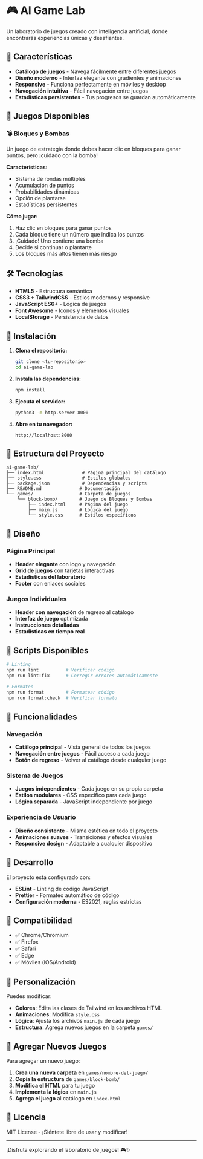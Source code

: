 # 🎮 AI Game Lab

Un laboratorio de juegos creado con inteligencia artificial, donde encontrarás experiencias únicas y desafiantes.

## 🎯 Características

- **Catálogo de juegos** - Navega fácilmente entre diferentes juegos
- **Diseño moderno** - Interfaz elegante con gradientes y animaciones
- **Responsive** - Funciona perfectamente en móviles y desktop
- **Navegación intuitiva** - Fácil navegación entre juegos
- **Estadísticas persistentes** - Tus progresos se guardan automáticamente

## 🎲 Juegos Disponibles

### 💣 Bloques y Bombas
Un juego de estrategia donde debes hacer clic en bloques para ganar puntos, pero ¡cuidado con la bomba!

**Características:**
- Sistema de rondas múltiples
- Acumulación de puntos
- Probabilidades dinámicas
- Opción de plantarse
- Estadísticas persistentes

**Cómo jugar:**
1. Haz clic en bloques para ganar puntos
2. Cada bloque tiene un número que indica los puntos
3. ¡Cuidado! Uno contiene una bomba
4. Decide si continuar o plantarte
5. Los bloques más altos tienen más riesgo

## 🛠️ Tecnologías

- **HTML5** - Estructura semántica
- **CSS3 + TailwindCSS** - Estilos modernos y responsive
- **JavaScript ES6+** - Lógica de juegos
- **Font Awesome** - Iconos y elementos visuales
- **LocalStorage** - Persistencia de datos

## 🚀 Instalación

1. **Clona el repositorio:**
   ```bash
   git clone <tu-repositorio>
   cd ai-game-lab
   ```

2. **Instala las dependencias:**
   ```bash
   npm install
   ```

3. **Ejecuta el servidor:**
   ```bash
   python3 -m http.server 8000
   ```

4. **Abre en tu navegador:**
   ```
   http://localhost:8000
   ```

## 📁 Estructura del Proyecto

```
ai-game-lab/
├── index.html              # Página principal del catálogo
├── style.css               # Estilos globales
├── package.json            # Dependencias y scripts
├── README.md              # Documentación
└── games/                 # Carpeta de juegos
    └── block-bomb/        # Juego de Bloques y Bombas
        ├── index.html     # Página del juego
        ├── main.js        # Lógica del juego
        └── style.css      # Estilos específicos
```

## 🎨 Diseño

### Página Principal
- **Header elegante** con logo y navegación
- **Grid de juegos** con tarjetas interactivas
- **Estadísticas del laboratorio**
- **Footer** con enlaces sociales

### Juegos Individuales
- **Header con navegación** de regreso al catálogo
- **Interfaz de juego** optimizada
- **Instrucciones detalladas**
- **Estadísticas en tiempo real**

## 📝 Scripts Disponibles

```bash
# Linting
npm run lint          # Verificar código
npm run lint:fix      # Corregir errores automáticamente

# Formateo
npm run format        # Formatear código
npm run format:check  # Verificar formato
```

## 🎯 Funcionalidades

### Navegación
- **Catálogo principal** - Vista general de todos los juegos
- **Navegación entre juegos** - Fácil acceso a cada juego
- **Botón de regreso** - Volver al catálogo desde cualquier juego

### Sistema de Juegos
- **Juegos independientes** - Cada juego en su propia carpeta
- **Estilos modulares** - CSS específico para cada juego
- **Lógica separada** - JavaScript independiente por juego

### Experiencia de Usuario
- **Diseño consistente** - Misma estética en todo el proyecto
- **Animaciones suaves** - Transiciones y efectos visuales
- **Responsive design** - Adaptable a cualquier dispositivo

## 🔧 Desarrollo

El proyecto está configurado con:
- **ESLint** - Linting de código JavaScript
- **Prettier** - Formateo automático de código
- **Configuración moderna** - ES2021, reglas estrictas

## 📱 Compatibilidad

- ✅ Chrome/Chromium
- ✅ Firefox
- ✅ Safari
- ✅ Edge
- ✅ Móviles (iOS/Android)

## 🎨 Personalización

Puedes modificar:
- **Colores**: Edita las clases de Tailwind en los archivos HTML
- **Animaciones**: Modifica `style.css`
- **Lógica**: Ajusta los archivos `main.js` de cada juego
- **Estructura**: Agrega nuevos juegos en la carpeta `games/`

## 🚀 Agregar Nuevos Juegos

Para agregar un nuevo juego:

1. **Crea una nueva carpeta** en `games/nombre-del-juego/`
2. **Copia la estructura** de `games/block-bomb/`
3. **Modifica el HTML** para tu juego
4. **Implementa la lógica** en `main.js`
5. **Agrega el juego** al catálogo en `index.html`

## 📄 Licencia

MIT License - ¡Siéntete libre de usar y modificar!

---

¡Disfruta explorando el laboratorio de juegos! 🎮✨ 